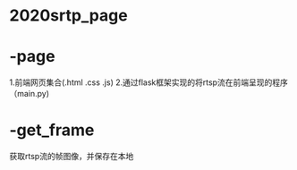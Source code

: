 # 2020srtp_page
# -page
   1.前端网页集合(.html .css .js)	2.通过flask框架实现的将rtsp流在前端呈现的程序（main.py)
# -get_frame
   获取rtsp流的帧图像，并保存在本地
  
  
  
